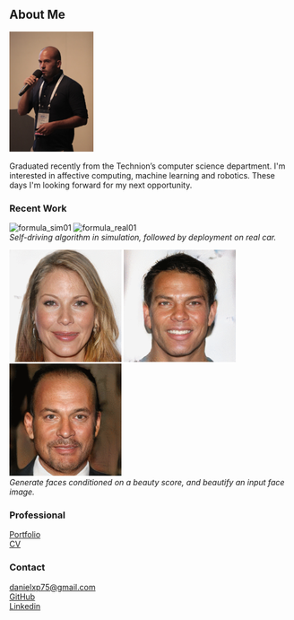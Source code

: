 ## About Me  
  
<p float="left">
  <img src="imgs/me.png" width="150" />
</p>
Graduated recently from the Technion’s computer science department. I'm interested in affective computing, machine learning and robotics. These days I'm looking forward for my next opportunity.  
  
### Recent Work  
  
<img src="imgs/formula_sim01.gif" alt="formula_sim01" width="350"/>   <img src="imgs/formula_real01.gif" alt="formula_real01" width="350"/>  
*Self-driving algorithm in simulation, followed by deployment on real car.*  
  
<img src="imgs/bg_01.gif" alt="bg_01" width="200"/>   <img src="imgs/bg_02.gif" alt="bg_02" width="200"/>   <img src="imgs/bg_03.gif" alt="bg_03" width="200"/>  
*Generate faces conditioned on a beauty score, and beautify an input face image.*  
  
### Professional  
  
[Portfolio](docs/portfolio.pdf)  
[CV](docs/CV.pdf)  
  
### Contact  
  
danielxp75@gmail.com  
[GitHub](https://github.com/deanzadok/)  
[Linkedin](https://www.linkedin.com/in/dean-zadok-36886791/)  

